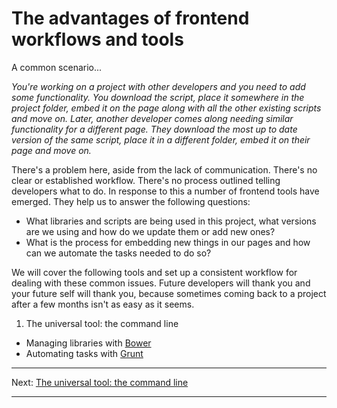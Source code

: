 The advantages of frontend workflows and tools
==============================================

A common scenario...

_You're working on a project with other developers and you need to add some functionality. You download the script, place it somewhere in the project folder, embed it on the page along with all the other existing scripts and move on. Later, another developer comes along needing similar functionality for a different page. They download the most up to date version of the same script, place it in a different folder, embed it on their page and move on._

There's a problem here, aside from the lack of communication. There's no clear or established workflow. There's no process outlined telling developers what to do. In response to this a number of frontend tools have emerged. They help us to answer the following questions:

- What libraries and scripts are being used in this project, what versions are we using and how do we update them or add new ones?
- What is the process for embedding new things in our pages and how can we automate the tasks needed to do so?

We will cover the following tools and set up a consistent workflow for dealing with these common issues. Future developers will thank you and your future self will thank you, because sometimes coming back to a project after a few months isn't as easy as it seems.

1. The universal tool: the command line
- Managing libraries with [Bower](http://bower.io/)
- Automating tasks with [Grunt](http://gruntjs.com/)

---

Next: [The universal tool: the command line](cli.md)

---
